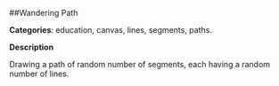 ##Wandering Path

**Categories**: education, canvas, lines, segments, paths.

**Description**

Drawing a path of random number of segments, each having a random number of lines.